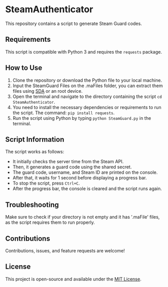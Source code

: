 # SteamAuthenticator

This repository contains a script to generate Steam Guard codes.

## Requirements

This script is compatible with Python 3 and requires the `requests` package. 

## How to Use

1. Clone the repository or download the Python file to your local machine.
2. Input the SteamGuard Files on the .maFiles folder, you can extract them files using [SDA](https://github.com/Jessecar96/SteamDesktopAuthenticator) or an root device.
3. Open the terminal and navigate to the directory containing the script `cd SteamAuthenticator`.
4. You need to install the necessary dependencies or requirements to run the script. The command: `pip install requests`.
5. Run the script using Python by typing `python SteamGuard.py` in the terminal.

## Script Information

The script works as follows:

- It initially checks the server time from the Steam API.
- Then, it generates a guard code using the shared secret.
- The guard code, username, and Steam ID are printed on the console.
- After that, it waits for 1 second before displaying a progress bar.
- To stop the script, press `Ctrl+C`.
- After the progress bar, the console is cleared and the script runs again.

## Troubleshooting

Make sure to check if your directory is not empty and it has '.maFile' files, as the script requires them to run properly.

## Contributions

Contributions, issues, and feature requests are welcome!

## License

This project is open-source and available under the [MIT License](https://opensource.org/licenses/MIT).

